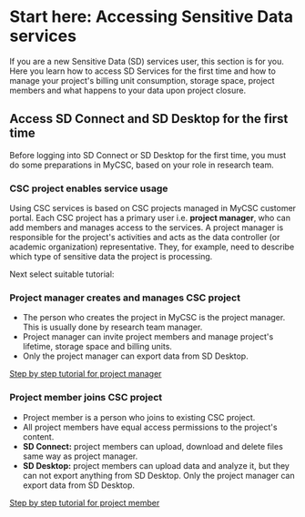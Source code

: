 # Start here: Accessing Sensitive Data services 
  
If you are a new Sensitive Data (SD) services user, this section is for you. Here you learn how to access SD Services for the first time and how to manage your project's billing unit consumption, storage space, project members and what happens to your data upon project closure.

## Access SD Connect and SD Desktop for the first time

Before logging into SD Connect or SD Desktop for the first time, you must do some preparations in MyCSC, based on your role in research team. 

### CSC project enables service usage

Using CSC services is based on CSC projects managed in MyCSC customer portal. Each CSC project has a primary user i.e. **project manager**, who can add members and manages access to the services. A project manager is responsible for the project's activities and acts as the data controller (or academic organization) representative. They, for example, need to describe which type of sensitive data the project is processing.

Next select suitable tutorial:

### Project manager creates and manages CSC project
* The person who creates the project in MyCSC is the project manager. This is usually done by research team manager. 
* Project manager can invite project members and manage project's lifetime, storage space and billing units. 
* Only the project manager can export data from SD Desktop.

[Step by step tutorial for project manager](./sd-use-case-new-user-project-manager.m)


### Project member joins CSC project
* Project member is a person who joins to existing CSC project.
* All project members have equal access permissions to the project's content.
* **SD Connect:** project members can upload, download and delete files same way as project manager.
* **SD Desktop:** project members can upload data and analyze it, but they can not export anything from SD Desktop. Only the project manager can export data from SD Desktop. 

[Step by step tutorial for project member](./sd-use-case-new-user-project-member.md)



